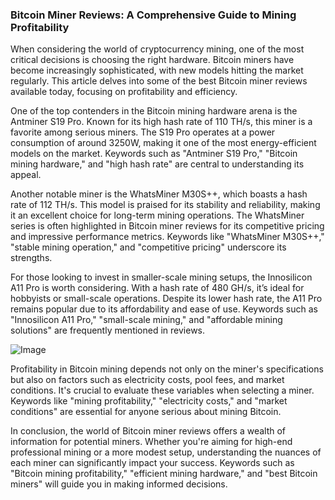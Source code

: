 ### Bitcoin Miner Reviews: A Comprehensive Guide to Mining Profitability

When considering the world of cryptocurrency mining, one of the most critical decisions is choosing the right hardware. Bitcoin miners have become increasingly sophisticated, with new models hitting the market regularly. This article delves into some of the best Bitcoin miner reviews available today, focusing on profitability and efficiency.

One of the top contenders in the Bitcoin mining hardware arena is the Antminer S19 Pro. Known for its high hash rate of 110 TH/s, this miner is a favorite among serious miners. The S19 Pro operates at a power consumption of around 3250W, making it one of the most energy-efficient models on the market. Keywords such as "Antminer S19 Pro," "Bitcoin mining hardware," and "high hash rate" are central to understanding its appeal.

Another notable miner is the WhatsMiner M30S++, which boasts a hash rate of 112 TH/s. This model is praised for its stability and reliability, making it an excellent choice for long-term mining operations. The WhatsMiner series is often highlighted in Bitcoin miner reviews for its competitive pricing and impressive performance metrics. Keywords like "WhatsMiner M30S++," "stable mining operation," and "competitive pricing" underscore its strengths.

For those looking to invest in smaller-scale mining setups, the Innosilicon A11 Pro is worth considering. With a hash rate of 480 GH/s, it’s ideal for hobbyists or small-scale operations. Despite its lower hash rate, the A11 Pro remains popular due to its affordability and ease of use. Keywords such as "Innosilicon A11 Pro," "small-scale mining," and "affordable mining solutions" are frequently mentioned in reviews.

![Image](https://github.com/user-attachments/assets/31692037-0104-4703-abd1-696b6a7dd41b)

Profitability in Bitcoin mining depends not only on the miner's specifications but also on factors such as electricity costs, pool fees, and market conditions. It's crucial to evaluate these variables when selecting a miner. Keywords like "mining profitability," "electricity costs," and "market conditions" are essential for anyone serious about mining Bitcoin.

In conclusion, the world of Bitcoin miner reviews offers a wealth of information for potential miners. Whether you're aiming for high-end professional mining or a more modest setup, understanding the nuances of each miner can significantly impact your success. Keywords such as "Bitcoin mining profitability," "efficient mining hardware," and "best Bitcoin miners" will guide you in making informed decisions.